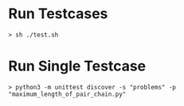 # Run Testcases

`> sh ./test.sh`

# Run Single Testcase

`> python3 -m unittest discover -s "problems" -p "maximum_length_of_pair_chain.py"`
